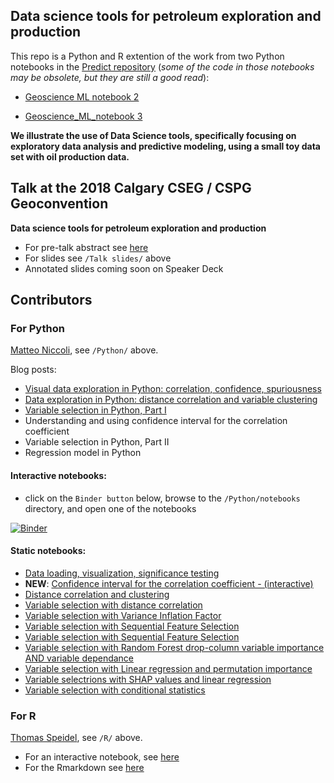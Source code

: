 ## Data science tools for petroleum exploration and production

This repo is a Python and R extention of the work from two Python notebooks in the [Predict repository](https://github.com/mycarta/predict) (_some of the code in those notebooks may be obsolete, but they are still a good read_): 

- [Geoscience ML notebook 2](https://github.com/mycarta/predict/blob/master/Geoscience_ML_notebook_2.ipynb) 

- [Geoscience_ML_notebook 3](https://github.com/mycarta/predict/blob/master/Geoscience_ML_notebook_3.ipynb)

**We illustrate the use of Data Science tools, specifically focusing on exploratory data analysis
and predictive modeling, using a small toy data set with oil production data.**

## Talk at the 2018 Calgary CSEG / CSPG Geoconvention
**Data science tools for petroleum exploration and production**
* For pre-talk abstract see [here](https://www.geoconvention.com/uploads/2018abstracts/290_GC2018_Data_science_tools_for_petroleum_e_and_p.pdf)
* For slides see `/Talk slides/` above
* Annotated slides coming soon on Speaker Deck

## Contributors

### For Python
[Matteo Niccoli](https://github.com/mycarta),  see `/Python/` above.

Blog posts:
* [Visual data exploration in Python: correlation, confidence, spuriousness](https://mycarta.wordpress.com/2019/03/17/visual-data-exploration-in-python-correlation-confidence-spuriousness/)
* [Data exploration in Python: distance correlation and variable clustering](https://mycarta.wordpress.com/2019/04/10/data-exploration-in-python-distance-correlation-and-variable-clustering/)
* [Variable selection in Python, Part I](https://mycarta.wordpress.com/2019/04/30/variable-selection-in-python-part-i/)
* Understanding and using confidence interval for the correlation coefficient
* Variable selection in Python, Part II
* Regression model in Python


#### Interactive notebooks:
* click on the `Binder button` below, browse to the `/Python/notebooks` directory, and open one of the notebooks

[![Binder](https://mybinder.org/badge.svg)](https://mybinder.org/v2/gh/mycarta/Data-science-tools-petroleum-exploration-and-production/master)

#### Static notebooks:
* [Data loading, visualization, significance testing](https://github.com/mycarta/Data-science-tools-petroleum-exploration-and-production/blob/master/Python/notebooks/Python_data_science_tools%20_petroleum_exploration_production.ipynb)
* __NEW__: [Confidence interval for the correlation coefficient - (interactive)](https://github.com/mycarta/Data-science-tools-petroleum-exploration-and-production/blob/master/Python/notebooks/Python_confidence_interval_interact_matplotlib.ipynb)
* [Distance correlation and clustering](https://github.com/mycarta/Data-science-tools-petroleum-exploration-and-production/blob/master/Python/notebooks/Python_data_science_tools%20_petroleum_exploration_production_distance_correlation_and_clustering.ipynb)
* [Variable selection with distance correlation](https://github.com/mycarta/Data-science-tools-petroleum-exploration-and-production/blob/master/Python/notebooks/variable_selection_01_DCOR.ipynb)
* [Variable selection with Variance Inflation Factor](https://github.com/mycarta/Data-science-tools-petroleum-exploration-and-production/blob/master/Python/notebooks/variable_selection_02_VIF.ipynb)
* [Variable selection with Sequential Feature Selection](https://github.com/mycarta/Data-science-tools-petroleum-exploration-and-production/blob/master/Python/notebooks/variable_selection_03a_Exhaustive_Feature_Selector.ipynb)
* [Variable selection with Sequential Feature Selection](https://github.com/mycarta/Data-science-tools-petroleum-exploration-and-production/blob/master/Python/notebooks/variable_selection_03b_Sequential_Feature_Selector.ipynb)
* [Variable selection with Random Forest drop-column variable importance AND variable dependance](https://github.com/mycarta/Data-science-tools-petroleum-exploration-and-production/blob/master/Python/notebooks/variable_selection_04_RF_drop-column_importances_and_dependence.ipynb)
* [Variable selection with Linear regression and permutation importance](https://github.com/mycarta/Data-science-tools-petroleum-exploration-and-production/blob/master/Python/notebooks/variable_selection_05_LR_permutation_importance.ipynb)
* [Variable selectrions with SHAP values and linear regression](https://github.com/mycarta/Data-science-tools-petroleum-exploration-and-production/blob/master/Python/notebooks/variable_selection_07_LR_SHAP_values.ipynb)
* [Variable selection with conditional statistics](https://github.com/mycarta/Data-science-tools-petroleum-exploration-and-production/blob/master/Python/notebooks/variable_selection_08_conditional_statistics.ipynb)




### For R
[Thomas Speidel](https:/github.com/tspeidel/), see `/R/` above.
* For an interactive notebook, see [here](https://geoconvention2018.updog.co/index.html)
* For the Rmarkdown see [here](https://github.com/mycarta/Niccoli_Speidel_2018_Geoconvention/blob/master/R/geoconference_2018.Rmd)



